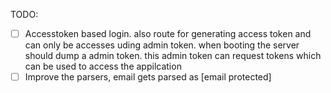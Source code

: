 TODO:
- [ ] Accesstoken based login. also route for generating access token and can only be accesses uding admin token. when booting the server should dump a admin token. this admin token can request tokens which can be used to access the appilcation
- [ ] Improve the parsers, email gets parsed as [email protected]
